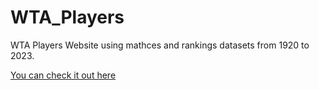 # WTA_Players

WTA Players Website using mathces and rankings datasets from 1920 to 2023.

[You can check it out here](https://andreaquirozo-wta-players-wta-qury7r.streamlit.app/)
